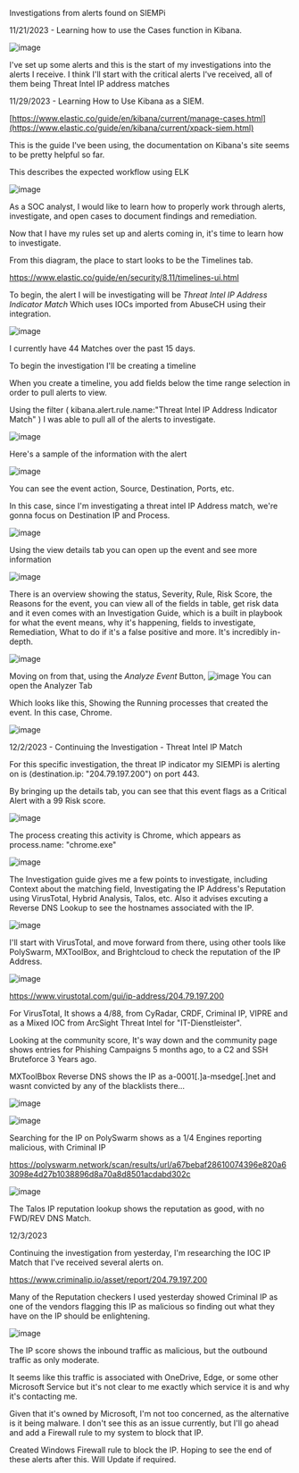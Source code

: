 Investigations from alerts found on SIEMPi





11/21/2023 - Learning how to use the Cases function in Kibana. 

![image](https://github.com/bananagav/SIEMPi/assets/117794258/3a5bf0a8-3802-4d0f-8ffc-1a4f3d7f4cf0)

I've set up some alerts and this is the start of my investigations into the alerts I receive. I think I'll start with the critical alerts I've received, all of them being Threat Intel IP address matches

11/29/2023 - Learning How to Use Kibana as a SIEM.

[https://www.elastic.co/guide/en/kibana/current/manage-cases.html](https://www.elastic.co/guide/en/kibana/current/xpack-siem.html)

This is the guide I've been using, the documentation on Kibana's site seems to be pretty helpful so far. 

This describes the expected workflow using ELK

![image](https://github.com/bananagav/SIEMPi/assets/117794258/95d548f3-1a22-43d9-9140-2ac91f7807c3)

As a SOC analyst, I would like to learn how to properly work through alerts, investigate, and open cases to document findings and remediation.


Now that I have my rules set up and alerts coming in, it's time to learn how to investigate. 

From this diagram, the place to start looks to be the Timelines tab.

https://www.elastic.co/guide/en/security/8.11/timelines-ui.html

To begin, the alert I will be investigating will be *Threat Intel IP Address Indicator Match* Which uses IOCs imported from AbuseCH using their integration. 

![image](https://github.com/bananagav/SIEMPi/assets/117794258/4391e799-33ae-427e-8ef2-ba61ae4ab07b)

I currently have 44 Matches over the past 15 days. 


To begin the investigation I'll be creating a timeline

When you create a timeline, you add fields below the time range selection in order to pull alerts to view. 

Using the filter ( kibana.alert.rule.name:"Threat Intel IP Address Indicator Match" ) I was able to pull all of the alerts to investigate. 

![image](https://github.com/bananagav/SIEMPi/assets/117794258/050e7eb8-dd0d-478b-9409-ea3a5a150140)

Here's a sample of the information with the alert

![image](https://github.com/bananagav/SIEMPi/assets/117794258/42bbd67d-b6d4-4efa-b877-cac88c30658f)

You can see the event action, Source, Destination, Ports, etc. 

In this case, since I'm investigating a threat intel IP Address match, we're gonna focus on Destination IP and Process. 


![image](https://github.com/bananagav/SIEMPi/assets/117794258/8dc79f6e-4a50-4053-8144-53032be4ef5e)


Using the view details tab you can open up the event and see more information 


![image](https://github.com/bananagav/SIEMPi/assets/117794258/96e99949-9d42-4696-a4d6-bf9e2d534ad8)

There is an overview showing the status, Severity, Rule, Risk Score, the Reasons for the event, you can view all of the fields in table, get risk data and it even comes with an Investigation Guide, which is a built in playbook for what the event means, why it's happening, fields to investigate, Remediation, What to do if it's a false positive and more. It's incredibly in-depth. 

![image](https://github.com/bananagav/SIEMPi/assets/117794258/d8fab2ef-24af-4fd5-b8ae-a0054fa1953b)

Moving on from that, using the *Analyze Event* Button, ![image](https://github.com/bananagav/SIEMPi/assets/117794258/3b608796-4d9b-4d76-a56c-cc035c909271) You can open the Analyzer Tab

Which looks like this, Showing the Running processes that created the event. In this case, Chrome.

![image](https://github.com/bananagav/SIEMPi/assets/117794258/e5e1809c-2d77-4f48-bf6d-75d52198ea59)

12/2/2023 - Continuing the Investigation - Threat Intel IP Match

For this specific investigation, the threat IP indicator my SIEMPi is alerting on is (destination.ip: "204.79.197.200") on port 443. 


By bringing up the details tab, you can see that this event flags as a Critical Alert with a 99 Risk score.


![image](https://github.com/bananagav/SIEMPi/assets/117794258/94714459-5f2c-4988-a67d-779b26144964)


The process creating this activity is Chrome, which appears as process.name: "chrome.exe"

![image](https://github.com/bananagav/SIEMPi/assets/117794258/0f26a0f8-a993-4eaa-806b-90693161f1ed)

The Investigation guide gives me a few points to investigate, including Context about the matching field, Investigating the IP Address's Reputation using VirusTotal, Hybrid Analysis, Talos, etc. Also it advises excuting a Reverse DNS Lookup to see the hostnames associated with the IP. 

![image](https://github.com/bananagav/SIEMPi/assets/117794258/e1d255e3-d366-46e2-9732-d61977c015c6)

I'll start with VirusTotal, and move forward from there, using other tools like PolySwarm, MXToolBox, and Brightcloud to check the reputation of the IP Address. 

![image](https://github.com/bananagav/SIEMPi/assets/117794258/203b4f53-4cdd-4daf-b286-2cf4a61985b5)

https://www.virustotal.com/gui/ip-address/204.79.197.200

For VirusTotal, It shows a 4/88, from CyRadar, CRDF, Criminal IP, VIPRE and as a Mixed IOC from ArcSight Threat Intel for "IT-Dienstleister". 

Looking at the community score, It's way down and the community page shows entries for Phishing Campaigns 5 months ago, to a C2 and SSH Bruteforce 3 Years ago. 

MXToolBbox Reverse DNS shows the IP as a-0001[.]a-msedge[.]net and wasnt convicted by any of the blacklists there...

![image](https://github.com/bananagav/SIEMPi/assets/117794258/0069905c-f64c-48e9-9345-8e166bc14aa1)

![image](https://github.com/bananagav/SIEMPi/assets/117794258/c3a52352-1a3a-4a6e-a2bb-8d31d7bb8e6c)

Searching for the IP on PolySwarm shows as a 1/4 Engines reporting malicious, with Criminal IP

https://polyswarm.network/scan/results/url/a67bebaf28610074396e820a63098e4d27b1038896d8a70a8d8501acdabd302c

![image](https://github.com/bananagav/SIEMPi/assets/117794258/05da5cf6-0ba9-4ed7-828d-a61136adc77a)

The Talos IP reputation lookup shows the reputation as good, with no FWD/REV DNS Match.


12/3/2023


Continuing the investigation from yesterday, I'm researching the IOC IP Match that I've received several alerts on. 

https://www.criminalip.io/asset/report/204.79.197.200

Many of the Reputation checkers I used yesterday showed Criminal IP as one of the vendors flagging this IP as malicious so finding out what they have on the IP should be enlightening. 

![image](https://github.com/bananagav/SIEMPi/assets/117794258/f81ab7e7-3008-48f0-bcdb-cd7133d0bacf)

The IP score shows the inbound traffic as malicious, but the outbound traffic as only moderate. 

It seems like this traffic is associated with OneDrive, Edge, or some other Microsoft Service but it's not clear to me exactly which service it is and why it's contacting me. 

Given that it's owned by Microsoft, I'm not too concerned, as the alternative is it being malware. I don't see this as an issue currently, but I'll go ahead and add a Firewall rule to my system to block that IP. 

Created Windows Firewall rule to block the IP. Hoping to see the end of these alerts after this. Will Update if required. 





